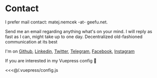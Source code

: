 # Contact

I prefer mail contact: matej.nemcek -at- geefu.net. 

Send me an email regarding anything what's on your mind. I will reply as fast as I can, might take up to one day. Decentralized old-fashioned communication at its best

I'm on [Github](https://github.com/yangwao), [Linkedin](https://linkedin.com/in/mnemcek), [Twitter](https://twitter.com/yangwao), [Telegram](https://t.me/yangwao), [Facebook](https://facebook.com/matej.wao.nemcek), [Instagram](https://instagram.com/yangwao)

If you are interested in my Vuepress config 🤔

<<<@/.vuepress/config.js

